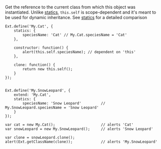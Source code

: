 Get the reference to the current class from which this object was instantiated. Unlike
<a href="#!/api/Ext.Base-method-statics" rel="Ext.Base-method-statics" class="docClass">statics</a>,
`this.self` is scope-dependent and it's meant to be used for dynamic inheritance. See
<a href="#!/api/Ext.Base-method-statics" rel="Ext.Base-method-statics" class="docClass">statics</a>
for a detailed comparison

    Ext.define('My.Cat', {
        statics: {
            speciesName: 'Cat' // My.Cat.speciesName = 'Cat'
        },

        constructor: function() {
            alert(this.self.speciesName); // dependent on 'this'
        },

        clone: function() {
            return new this.self();
        }
    });


    Ext.define('My.SnowLeopard', {
        extend: 'My.Cat',
        statics: {
            speciesName: 'Snow Leopard'         // My.SnowLeopard.speciesName = 'Snow Leopard'
        }
    });

    var cat = new My.Cat();                     // alerts 'Cat'
    var snowLeopard = new My.SnowLeopard();     // alerts 'Snow Leopard'

    var clone = snowLeopard.clone();
    alert(Ext.getClassName(clone));             // alerts 'My.SnowLeopard'

